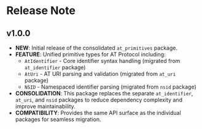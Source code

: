 # Release Note

## v1.0.0

- **NEW**: Initial release of the consolidated `at_primitives` package.
- **FEATURE**: Unified primitive types for AT Protocol including:
  - `AtIdentifier` - Core identifier syntax handling (migrated from `at_identifier` package)
  - `AtUri` - AT URI parsing and validation (migrated from `at_uri` package)  
  - `NSID` - Namespaced identifier parsing (migrated from `nsid` package)
- **CONSOLIDATION**: This package replaces the separate `at_identifier`, `at_uri`, and `nsid` packages to reduce dependency complexity and improve maintainability.
- **COMPATIBILITY**: Provides the same API surface as the individual packages for seamless migration.